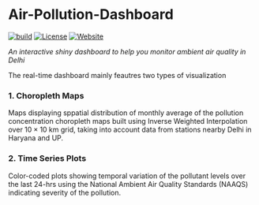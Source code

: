# Air-Pollution-Dashboard
[![build](https://github.com/waitasecant/Air-Pollution-Dashboard/actions/workflows/main.yml/badge.svg)](https://github.com/waitasecant/Air-Pollution-Dashboard/actions/workflows/main.yml)
[![License](https://img.shields.io/github/license/waitasecant/Air-Pollution-Dashboard)](LICENSE)
[![Website](https://img.shields.io/website?url=https%3A%2F%2Fwaitasecant.shinyapps.io%2Fmyapp&up_message=dashboard&label=shiny&link=https%3A%2F%2Fwaitasecant.shinyapps.io%2Fmyapp)](https://waitasecant.shinyapps.io/myapp)

*An interactive shiny dashboard to help you monitor ambient air quality in Delhi*

The real-time dashboard mainly feautres two types of visualization

### 1. Choropleth Maps

Maps displaying sppatial distribution of monthly average of the pollution concentration choropleth maps built using Inverse Weighted Interpolation over $10\times 10$ km grid, taking into account data from stations nearby Delhi in Haryana and UP.

### 2. Time Series Plots
Color-coded plots showing temporal variation of the pollutant levels over the last 24-hrs using the National Ambient Air Quality Standards (NAAQS) indicating severity of the pollution.
